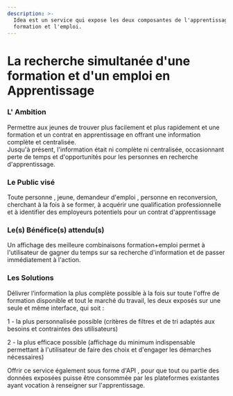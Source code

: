 ```yaml
---
description: >-
  Idea est un service qui expose les deux composantes de l'apprentissage : la
  formation et l'emploi.
---
```


# La recherche simultanée d'une formation et d'un emploi en Apprentissage

### L' Ambition 

Permettre aux jeunes de trouver plus facilement et plus rapidement et une formation et un contrat en apprentissage en offrant une information complète et centralisée.  
Jusqu'à présent, l'information était ni complète ni centralisée, occasionnant perte de temps et d'opportunités pour les personnes en recherche d'apprentissage.



### Le Public visé

Toute personne , jeune,  demandeur d'emploi , personne en reconversion, cherchant à la fois à se former, à acquérir une qualification professionnelle et à identifier des employeurs potentiels pour un contrat d'apprentissage



### Le\(s\) Bénéfice\(s\) attendu\(s\)

Un affichage des meilleure combinaisons formation+emploi permet à l'utilisateur de gagner du temps sur sa recherche d'information et de passer immédiatement à l'action.



### Les Solutions

Délivrer l’information la plus complète possible à la fois sur toute l'offre de formation disponible et tout le marché du travail, les deux exposés sur une seule et même interface, qui soit :

1 - la plus personnalisée possible \(critères de filtres et de tri adaptés aux besoins et contraintes des utilisateurs\)

2 - la plus efficace possible \(affichage du minimum indispensable permettant à l'utilisateur de faire des choix et d'engager les démarches nécessaires\)

Offrir ce service également sous forme d'API , pour que tout ou partie des données exposées puisse être consommée par les plateformes existantes ayant vocation à renseigner sur l'apprentissage.

